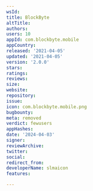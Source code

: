 ```yaml
---
wsId: 
title: BlockByte
altTitle: 
authors: 
users: 10
appId: com.blockbyte.mobile
appCountry: 
released: '2021-04-05'
updated: '2021-04-05'
version: '2.0.0'
stars: 
ratings: 
reviews: 
size: 
website: 
repository: 
issue: 
icon: com.blockbyte.mobile.png
bugbounty: 
meta: removed
verdict: fewusers
appHashes: 
date: '2024-04-03'
signer: 
reviewArchive: 
twitter: 
social: 
redirect_from: 
developerName: slmaicon
features: 

---
```



